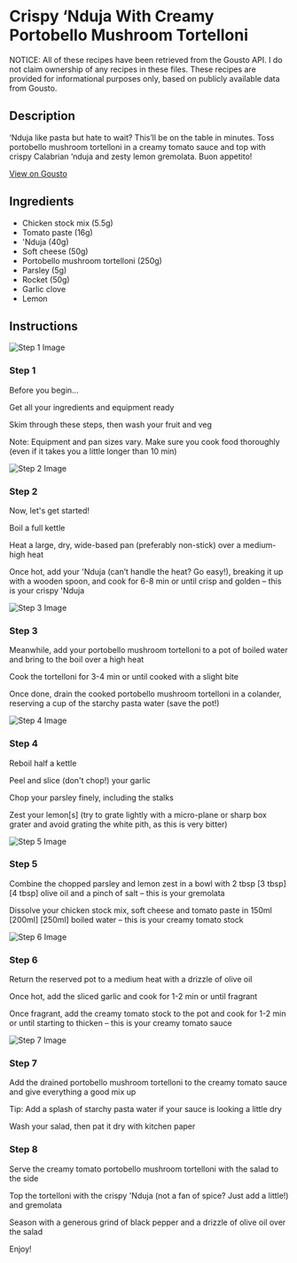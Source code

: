 # Crispy ‘Nduja With Creamy Portobello Mushroom Tortelloni

NOTICE: All of these recipes have been retrieved from the Gousto API. I do not claim ownership of any recipes in these files. These recipes are provided for informational purposes only, based on publicly available data from Gousto.

## Description

‘Nduja like pasta but hate to wait? This’ll be on the table in minutes. Toss portobello mushroom tortelloni in a creamy tomato sauce and top with crispy Calabrian ‘nduja and zesty lemon gremolata. Buon appetito!

[View on Gousto](https://www.gousto.co.uk/recipes/cookbook/crispy-nduja-gremolata-with-creamy-portobello-mushroom-tortelloni)

## Ingredients

- Chicken stock mix (5.5g)
- Tomato paste (16g)
-  'Nduja (40g)
- Soft cheese (50g)
- Portobello mushroom tortelloni (250g)
- Parsley (5g)
- Rocket (50g)
- Garlic clove
- Lemon

## Instructions

![Step 1 Image](https://production-media.gousto.co.uk/cms/recipe-step-image/Admin10mm-Step-1-1654601658704-x200.jpg)

### Step 1

Before you begin...

Get all your ingredients and equipment ready

Skim through these steps, then wash your fruit and veg

Note: Equipment and pan sizes vary. Make sure you cook food thoroughly (even if it takes you a little longer than 10 min)

![Step 2 Image](https://production-media.gousto.co.uk/cms/recipe-step-image/step-2-copy-1654601610771-x200.jpg)

### Step 2

Now, let's get started!

Boil a full kettle

Heat a large, dry, wide-based pan (preferably non-stick) over a medium-high heat

Once hot, add your 'Nduja (can’t handle the heat? Go easy!), breaking it up with a wooden spoon, and cook for 6-8 min or until crisp and golden – this is your crispy 'Nduja

![Step 3 Image](https://production-media.gousto.co.uk/cms/recipe-step-image/step-3-copy-1654601613458-x200.jpg)

### Step 3

Meanwhile, add your portobello mushroom tortelloni to a pot of boiled water and bring to the boil over a high heat

Cook the tortelloni for 3-4 min or until cooked with a slight bite

Once done, drain the cooked portobello mushroom tortelloni in a colander, reserving a cup of the starchy pasta water (save the pot!)

![Step 4 Image](https://production-media.gousto.co.uk/cms/recipe-step-image/step-4-copy-1654601621820-x200.jpg)

### Step 4

Reboil half a kettle

Peel and slice (don't chop!) your garlic

Chop your parsley finely, including the stalks

Zest your lemon[s] (try to grate lightly with a micro-plane or sharp box grater and avoid grating the white pith, as this is very bitter)

![Step 5 Image](https://production-media.gousto.co.uk/cms/recipe-step-image/step-5-copy-1654601622476-x200.jpg)

### Step 5

Combine the chopped parsley and lemon zest in a bowl with 2 tbsp <span class="text-purple">[3 tbsp] </span><span class="text-danger">[4 tbsp]</span> olive oil and a pinch of salt – this is your gremolata

Dissolve your chicken stock mix, soft cheese and tomato paste in 150ml <span class="text-purple">[200ml]</span> <span class="text-danger">[250ml]</span> boiled water – this is your creamy tomato stock

![Step 6 Image](https://production-media.gousto.co.uk/cms/recipe-step-image/step-6-copy-1654601623481-x200.jpg)

### Step 6

Return the reserved pot to a medium heat with a drizzle of olive oil

Once hot, add the sliced garlic and cook for 1-2 min or until fragrant

Once fragrant, add the creamy tomato stock to the pot and cook for 1-2 min or until starting to thicken – this is your creamy tomato sauce

![Step 7 Image](https://production-media.gousto.co.uk/cms/recipe-step-image/step-7-copy-1654601631376-x200.jpg)

### Step 7

Add the drained portobello mushroom tortelloni to the creamy tomato sauce and give everything a good mix up

Tip: Add a splash of starchy pasta water if your sauce is looking a little dry

Wash your salad, then pat it dry with kitchen paper

### Step 8

Serve the creamy tomato portobello mushroom tortelloni with the salad to the side

Top the tortelloni with the crispy 'Nduja (not a fan of spice? Just add a little!) and gremolata

Season with a generous grind of black pepper and a drizzle of olive oil over the salad

Enjoy!

